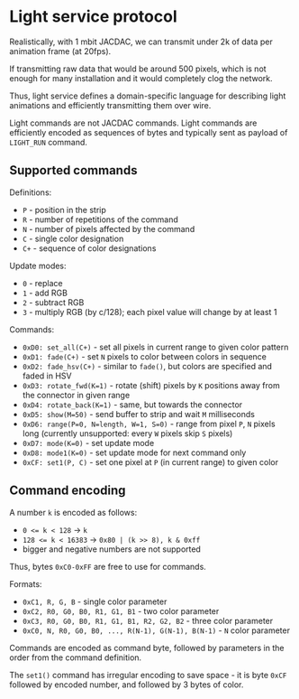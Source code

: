 # Light service protocol

Realistically, with 1 mbit JACDAC, we can transmit under 2k of data per animation frame (at 20fps).

If transmitting raw data that would be around 500 pixels, which is not enough for many
installation and it would completely clog the network.

Thus, light service defines a domain-specific language for describing light animations
and efficiently transmitting them over wire.

Light commands are not JACDAC commands.
Light commands are efficiently encoded as sequences of bytes and typically sent as payload
of `LIGHT_RUN` command.

## Supported commands

Definitions:
* `P` - position in the strip
* `R` - number of repetitions of the command
* `N` - number of pixels affected by the command
* `C` - single color designation
* `C+` - sequence of color designations

Update modes:
* `0` - replace
* `1` - add RGB
* `2` - subtract RGB
* `3` - multiply RGB (by c/128); each pixel value will change by at least 1

Commands:

* `0xD0: set_all(C+)` - set all pixels in current range to given color pattern
* `0xD1: fade(C+)` - set `N` pixels to color between colors in sequence
* `0xD2: fade_hsv(C+)` - similar to `fade()`, but colors are specified and faded in HSV
* `0xD3: rotate_fwd(K=1)` - rotate (shift) pixels by `K` positions away from the connector in given range
* `0xD4: rotate_back(K=1)` - same, but towards the connector
* `0xD5: show(M=50)` - send buffer to strip and wait `M` milliseconds
* `0xD6: range(P=0, N=length, W=1, S=0)` - range from pixel `P`, `N` pixels long
  (currently unsupported: every `W` pixels skip `S` pixels)
* `0xD7: mode(K=0)` - set update mode
* `0xD8: mode1(K=0)` - set update mode for next command only
* `0xCF: set1(P, C)` - set one pixel at `P` (in current range) to given color

## Command encoding

A number `k` is encoded as follows:
* `0 <= k < 128` -> `k`
* `128 <= k < 16383` -> `0x80 | (k >> 8), k & 0xff`
* bigger and negative numbers are not supported

Thus, bytes `0xC0-0xFF` are free to use for commands.

Formats:
* `0xC1, R, G, B` - single color parameter
* `0xC2, R0, G0, B0, R1, G1, B1` - two color parameter
* `0xC3, R0, G0, B0, R1, G1, B1, R2, G2, B2` - three color parameter
* `0xC0, N, R0, G0, B0, ..., R(N-1), G(N-1), B(N-1)` - `N` color parameter

Commands are encoded as command byte, followed by parameters in the order
from the command definition.

The `set1()` command has irregular encoding to save space - it is byte `0xCF` followed by encoded
number, and followed by 3 bytes of color.

